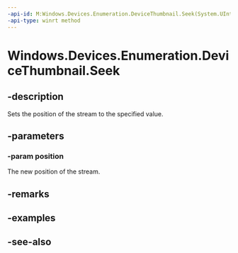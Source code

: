 ```yaml
---
-api-id: M:Windows.Devices.Enumeration.DeviceThumbnail.Seek(System.UInt64)
-api-type: winrt method
---
```


<!-- Method syntax
public void Seek(System.UInt64 position)
-->

# Windows.Devices.Enumeration.DeviceThumbnail.Seek

## -description
Sets the position of the stream to the specified value.

## -parameters
### -param position
The new position of the stream.

## -remarks

## -examples

## -see-also
